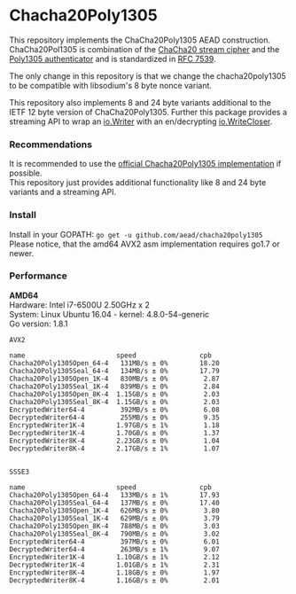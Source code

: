 # Chacha20Poly1305

This repository implements the ChaCha20Poly1305 AEAD construction. ChaCha20Pol1305 is combination
of the [ChaCha20 stream cipher](https://github.com/aead/chacha20) and the [Poly1305 authenticator](https://github.com/aead/poly1305) and is standardized in [RFC 7539](https://tools.ietf.org/html/rfc7539).

The only change in this repository is that we change the chacha20poly1305 to be compatible with libsodium's 8 byte nonce variant. 

This repository also implements 8 and 24 byte variants additional to the IETF 12 byte version of ChaCha20Poly1305. Further this package provides a streaming API to wrap an [io.Writer](https://golang.org/pkg/io/#Writer) with an en/decrypting [io.WriteCloser](https://golang.org/pkg/io/#WriteCloser). 

### Recommendations

It is recommended to use the [official Chacha20Poly1305 implementation](https://godoc.org/golang.org/x/crypto/chacha20poly1305) if possible.  
This repository just provides additional functionality like 8 and 24 byte variants and a streaming API.

### Install

Install in your GOPATH: `go get -u github.com/aead/chacha20poly1305`  
Please notice, that the amd64 AVX2 asm implementation requires go1.7 or newer.

### Performance

**AMD64**  
Hardware: Intel i7-6500U 2.50GHz x 2  
System: Linux Ubuntu 16.04 - kernel: 4.8.0-54-generic  
Go version: 1.8.1
```
AVX2

name                       speed                cpb
Chacha20Poly1305Open_64-4   131MB/s ± 0%        18.20
Chacha20Poly1305Seal_64-4   134MB/s ± 0%        17.79
Chacha20Poly1305Open_1K-4   830MB/s ± 0%         2.87
Chacha20Poly1305Seal_1K-4   839MB/s ± 0%         2.84
Chacha20Poly1305Open_8K-4  1.15GB/s ± 0%         2.03
Chacha20Poly1305Seal_8K-4  1.15GB/s ± 0%         2.03
EncryptedWriter64-4         392MB/s ± 0%         6.08
DecryptedWriter64-4         255MB/s ± 0%         9.35
EncryptedWriter1K-4        1.97GB/s ± 1%         1.18
DecryptedWriter1K-4        1.70GB/s ± 0%         1.37
EncryptedWriter8K-4        2.23GB/s ± 0%         1.04
DecryptedWriter8K-4        2.17GB/s ± 1%         1.07


SSSE3

name                       speed                cpb
Chacha20Poly1305Open_64-4   133MB/s ± 1%        17.93
Chacha20Poly1305Seal_64-4   137MB/s ± 0%        17.40
Chacha20Poly1305Open_1K-4   626MB/s ± 0%         3.80
Chacha20Poly1305Seal_1K-4   629MB/s ± 0%         3.79
Chacha20Poly1305Open_8K-4   788MB/s ± 0%         3.03
Chacha20Poly1305Seal_8K-4   790MB/s ± 0%         3.02
EncryptedWriter64-4         397MB/s ± 0%         6.01
DecryptedWriter64-4         263MB/s ± 1%         9.07
EncryptedWriter1K-4        1.10GB/s ± 1%         2.12
DecryptedWriter1K-4        1.01GB/s ± 1%         2.31 
EncryptedWriter8K-4        1.18GB/s ± 0%         1.97
DecryptedWriter8K-4        1.16GB/s ± 0%         2.01
```
